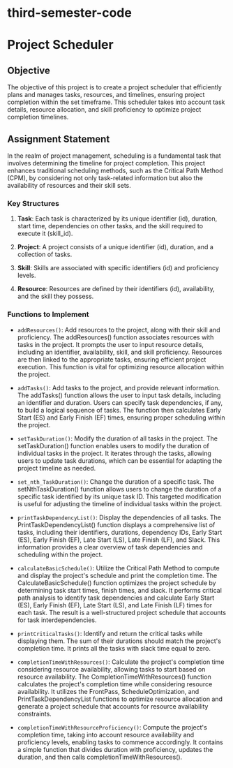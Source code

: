 ﻿# third-semester-code
# Project Scheduler

## Objective
The objective of this project is to create a project scheduler that efficiently plans and manages tasks, resources, and timelines, ensuring project completion within the set timeframe. This scheduler takes into account task details, resource allocation, and skill proficiency to optimize project completion timelines.

## Assignment Statement
In the realm of project management, scheduling is a fundamental task that involves determining the timeline for project completion. This project enhances traditional scheduling methods, such as the Critical Path Method (CPM), by considering not only task-related information but also the availability of resources and their skill sets.

### Key Structures
1. **Task**: Each task is characterized by its unique identifier (id), duration, start time, dependencies on other tasks, and the skill required to execute it (skill_id).

2. **Project**: A project consists of a unique identifier (id), duration, and a collection of tasks.

3. **Skill**: Skills are associated with specific identifiers (id) and proficiency levels.

4. **Resource**: Resources are defined by their identifiers (id), availability, and the skill they possess.

### Functions to Implement
- `addResources()`: Add resources to the project, along with their skill and proficiency.
The addResources() function associates resources with tasks in the project. It prompts the user to input resource details, including an identifier, availability, skill, and skill proficiency. Resources are then linked to the appropriate tasks, ensuring efficient project execution. This function is vital for optimizing resource allocation within the project.


- `addTasks()`: Add tasks to the project, and provide relevant information.
The addTasks() function allows the user to input task details, including an identifier and duration. Users can specify task dependencies, if any, to build a logical sequence of tasks. The function then calculates Early Start (ES) and Early Finish (EF) times, ensuring proper scheduling within the project.

  
- `setTaskDuration()`: Modify the duration of all tasks in the project.
The setTaskDuration() function enables users to modify the duration of individual tasks in the project. It iterates through the tasks, allowing users to update task durations, which can be essential for adapting the project timeline as needed.


- `set_nth_TaskDuration()`: Change the duration of a specific task.
The setNthTaskDuration() function allows users to change the duration of a specific task identified by its unique task ID. This targeted modification is useful for adjusting the timeline of individual tasks within the project.


- `printTaskDependencyList()`: Display the dependencies of all tasks.
The PrintTaskDependencyList() function displays a comprehensive list of tasks, including their identifiers, durations, dependency IDs, Early Start (ES), Early Finish (EF), Late Start (LS), Late Finish (LF), and Slack. This information provides a clear overview of task dependencies and scheduling within the project.


- `calculateBasicSchedule()`: Utilize the Critical Path Method to compute and display the project's schedule and print the completion time.
The CalculateBasicSchedule() function optimizes the project schedule by determining task start times, finish times, and slack. It performs critical path analysis to identify task dependencies and calculate Early Start (ES), Early Finish (EF), Late Start (LS), and Late Finish (LF) times for each task. The result is a well-structured project schedule that accounts for task interdependencies.


- `printCriticalTasks()`: Identify and return the critical tasks while displaying them. The sum of their durations should match the project's completion time.
It prints all the tasks with slack time equal to zero.


- `completionTimeWithResources()`: Calculate the project's completion time considering resource availability, allowing tasks to start based on resource availability.
The CompletionTimeWithResources() function calculates the project's completion time while considering resource availability. It utilizes the FrontPass, ScheduleOptimization, and PrintTaskDependencyList functions to optimize resource allocation and generate a project schedule that accounts for resource availability constraints.


- `completionTimeWithResourceProficiency()`: Compute the project's completion time, taking into account resource availability and proficiency levels, enabling tasks to commence accordingly.
It contains a simple function that divides duration with proficiency, updates the duration, and then calls completionTimeWithResources().
